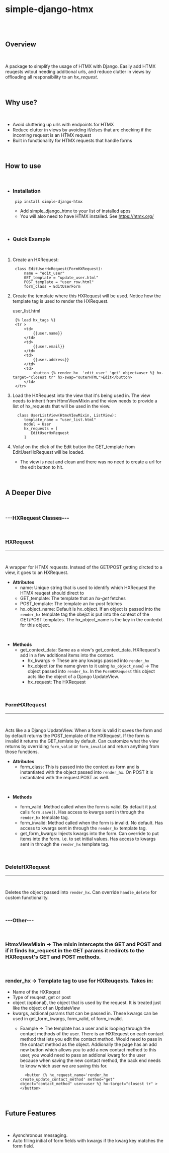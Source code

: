 # simple-django-htmx
<br>
<br>

## Overview

<br>

A package to simplify the usage of HTMX with Django. Easily add HTMX reuqests witout needing additional urls, and reduce clutter in views by offloading all responsibility to an <em>hx_request</em>.

<br>

## Why use?

<br>

- Avoid cluttering up urls with endpoints for HTMX
- Reduce clutter in views by avoiding if/elses that are checking if the incoming request is an HTMX request
- Built in functionality for HTMX requests that handle forms

<br>

## How to use

<br>

- ### **Installation**
       pip install simple-django-htmx
    - Add simple_django_htmx to your list of installed apps
    - You will also need to have HTMX installed. See https://htmx.org/
  
<br>

- ### **Quick Example**
  
<br>

1. Create an HXRequest:

        class EditUserHxRequest(FormHXRequest):
            name = "edit_user"
            GET_template = "update_user.html"
            POST_template = "user_row.html"
            form_class = EditUserForm

2. Create the template where this HXRequest will be used. Notice how the template tag is used to render the HXRequest.
   <br>

    user_list.html

        {% load hx_tags %}
        <tr >
            <td>
                {{user.name}}
            </td>
            <td>
                {{user.email}}
            </td>
            <td>
                {{user.address}}
            </td>
            <td>
                <button {% render_hx  'edit_user' 'get' object=user %} hx-target="closest tr" hx-swap="outerHTML">Edit</button>
            </td>  
        </tr>

3. Load the HXRequest into the view that it's being used in. The view needs to inherit from HtmxViewMixin and the view needs to provide a list of hx_requests that will be used in the view.
   
         class UserListView(HtmxVIewMixin, ListView):
            template_name = "user_list.html"
            model = User
            hx_requests = [
               EditUserHxRequest
            ]

4. Voila! on the click of the Edit button the GET_template from EditUserHxRequest will be loaded.
   
   - The view is neat and clean and there was no need to create a url for the edit button to hit.
  

<br>

## A Deeper Dive

<br>

### **---HXRequest Classes---**

<br>

### **HXRequest**

---

<br>

A wrapper for HTMX requests. Instead of the GET/POST getting dircted to a view, it goes to an HXRequest. 

- **Attributes**
     - name: Unique string that is used to identify which HXRequest the HTMX reuqest should direct to
     - GET_template: The template that an <em>hx-get</em> fetches
     - POST_template: The template an <em>hx-post</em> fetches
     - hx_object_name: Default is hx_object. If an object is passed into the `render_hx` template tag the obejct is put into the context of the GET/POST templates. The hx_object_name is the key in the contedxt for this object.

<br>

- **Methods**
    - get_context_data: Same as a view's get_context_data. HXRequest's add in a few additional items into the context.
        - hx_kwargs -> These are any kwargs passed into `render_hx` 
        - hx_object (or the name given to it using `hx_object_name`) -> The object passed into `render_hx`. In the `FormHXRequest` this object acts like the object of a Django UpdateView.
        - hx_request: The HXRequest 

<br>

### **FormHXRequest**

---

<br>

Acts like a a Django UpdateView. When a form is valid it saves the form and by default returns the POST_template of the HXRequest. If the form is invalid it returns the GET_temlate by default. Can customize what the view returns by overriding `form_valid` or `form_invalid` and return anything from those functions.

- **Attributes**
  - form_class: This is passed into the context as form and is instantiated with the object passed into `render_hx`. On POST it is instantiated with the request.POST as well.


<br>

- **Methods**
  
  - form_valid: Method called when the form is valid. By default it just calls `form.save()`. Has access to kwargs sent in through the `render_hx` template tag.
  - form_invalid: Method called when the form is invalid. No default. Has access to kwargs sent in through the `render_hx` template tag.
  - get_form_kwargs: Injects kwargs into the form. Can override to put items into the form. i.e. to set initial values. Has access to kwargs sent in through the `render_hx` template tag.

<br>

### **DeleteHXRequest**

---

<br>

Deletes the object passed into `render_hx`. Can override `handle_delete` for custom functionality.

<br>

### **---Other---**

<br>

### **HtmxVIewMixin** -> The mixin intercepts the GET and POST and if it finds hx_request in the GET params it redircts to the HXRequest's GET and POST methods.

<br>

### **render_hx** -> Template tag to use for HXReuqests. Takes in:
- Name of the HXReqest
- Type of reuqest, get or post
- object (optional), the object that is used by the request. It is treated just like the object of an UpdateView
- kwargs, addional params that can be passed in. These kwargs can be used in get_form_kwargs, form_valid, of form_invalid. 
    - Example -> The template has a user and is looping through the contact methods of the user. There is an HXRequest on each contact method that lets you edit the contact method. Would need to pass in the contact method as the object. Addionally the page has an add new button which allows you to add a new contact method to this user, you would need to pass an addional kwarg for the user because when saving the new contact method, the back end needs to know which user we are saving this for.

            <button {% hx_request_name='render_hx create_update_contact_method' method="get" object="contact_method" user=user %} hx-target="closest tr" ></button>

<br>

## Future Features


<br>

- Aysnchronous messaging.
- Auto filling initial of form fields with kwargs if the kwarg key matches the form field.